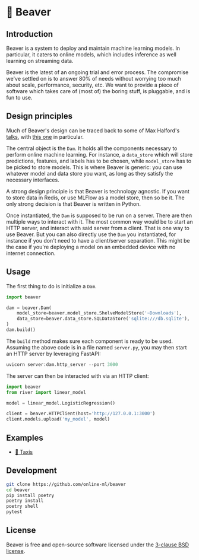# 🦫 Beaver

## Introduction

Beaver is a system to deploy and maintain machine learning models. In particular, it caters to online models, which includes inference as well learning on streaming data.

Beaver is the latest of an ongoing trial and error process. The compromise we've settled on is to answer 80% of needs without worrying too much about scale, performance, security, etc. We want to provide a piece of software which takes care of (most of) the boring stuff, is pluggable, and is fun to use.

## Design principles

Much of Beaver's design can be traced back to some of Max Halford's [talks](https://maxhalford.github.io/links/#talks), with [this one](https://www.youtube.com/watch?v=nzFTmJnIakk&list=PLIU25-FciwNaz5PqWPiHmPCMOFYoEsJ8c&index=5) in particular.

The central object is the `Dam`. It holds all the components necessary to perform online machine learning. For instance, a `data_store` which will store predictions, features, and labels has to be chosen, while `model_store` has to be picked to store models. This is where Beaver is generic: you can use whatever model and data store you want, as long as they satisfy the necessary interfaces.

A strong design principle is that Beaver is technology agnostic. If you want to store data in Redis, or use MLFlow as a model store, then so be it. The only strong decision is that Beaver is written in Python.

Once instantiated, the `Dam` is supposed to be run on a server. There are then multiple ways to interact with it. The most common way would be to start an HTTP server, and interact with said server from a client. That is one way to use Beaver. But you can also directly use the `Dam` you instantiated, for instance if you don't need to have a client/server separation. This might be the case if you're deploying a model on an embedded device with no internet connection.

## Usage

The first thing to do is initialize a `Dam`.

```py
import beaver

dam = beaver.Dam(
    model_store=beaver.model_store.ShelveModelStore('~Downloads'),
    data_store=beaver.data_store.SQLDataStore('sqlite:///db.sqlite'),
)
dam.build()
```

The `build` method makes sure each component is ready to be used. Assuming the above code is in a file named `server.py`, you may then start an HTTP server by leveraging FastAPI:

```py
uvicorn server:dam.http_server --port 3000
```

The server can then be interacted with via an HTTP client:

```py
import beaver
from river import linear_model

model = linear_model.LogisticRegression()

client = beaver.HTTPClient(host='http://127.0.0.1:3000')
client.models.upload('my_model', model)
```

## Examples

- [🚕 Taxis](examples/taxis)

## Development

```sh
git clone https://github.com/online-ml/beaver
cd beaver
pip install poetry
poetry install
poetry shell
pytest
```

## License

Beaver is free and open-source software licensed under the [3-clause BSD license](LICENSE).
